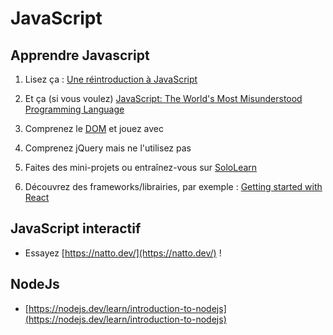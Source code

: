 <!--
Created by Its-Just-Nans - https://github.com/Its-Just-Nans
Copyright Its-Just-Nans
--->

# JavaScript

## Apprendre Javascript

1. Lisez ça : [Une réintroduction à JavaScript](https://developer.mozilla.org/fr/docs/Web/JavaScript/Une_r%C3%A9introduction_%C3%A0_JavaScript)

2. Et ça (si vous voulez) [JavaScript: The World's Most Misunderstood Programming Language](http://crockford.com/javascript/javascript.html)

3. Comprenez le [DOM](https://www.taniarascia.com/introduction-to-the-dom/) et jouez avec

4. Comprenez jQuery mais ne l'utilisez pas

5. Faites des mini-projets ou entraînez-vous sur [SoloLearn](https://www.sololearn.com/learning/1024)

6. Découvrez des frameworks/librairies, par exemple : [Getting started with React](https://www.taniarascia.com/getting-started-with-react/)

## JavaScript interactif

- Essayez [https://natto.dev/](https://natto.dev/) !

## NodeJs

- [https://nodejs.dev/learn/introduction-to-nodejs](https://nodejs.dev/learn/introduction-to-nodejs)
